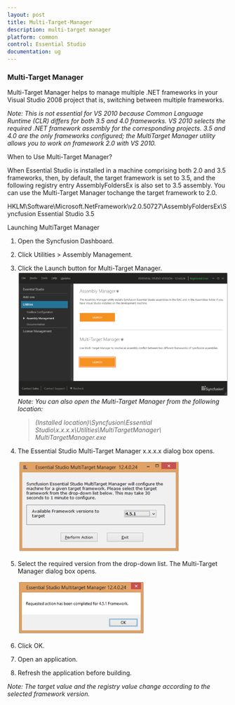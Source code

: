 ```yaml
---
layout: post
title: Multi-Target-Manager
description: multi-target manager
platform: common
control: Essential Studio
documentation: ug
---
```


### Multi-Target Manager

Multi-Target Manager helps to manage multiple .NET frameworks in your Visual Studio 2008 project that is, switching between multiple frameworks.



_Note: This is not essential for VS 2010 because Common Language Runtime (CLR) differs for both 3.5 and 4.0 frameworks. VS 2010 selects the required .NET framework assembly for the corresponding projects. 3.5 and 4.0 are the only frameworks configured; the MultiTarget Manager utility allows you to work on framework 2.0 with VS 2010._

When to Use Multi-Target Manager?

When Essential Studio is installed in a machine comprising both 2.0 and 3.5 frameworks, then, by default, the target framework is set to 3.5, and the following registry entry AssemblyFoldersEx is also set to 3.5 assembly. You can use the Multi-Target Manager tochange the target framework to 2.0. 

HKLM\Software\Microsoft\.NetFramework\v2.0.50727\AssemblyFoldersEx\Syncfusion Essential Studio 3.5

Launching MultiTarget Manager 

1. Open the Syncfusion Dashboard.
2. Click Utilities > Assembly Management.
3. Click the Launch button for Multi-Target Manager.
   ![](Multi-Target-Manager_images/Multi-Target-Manager_img2.png)
   _Note: You can also open the Multi-Target Manager from the following location:_
   > _(Installed location)\Syncfusion\Essential Studio\x.x.x.x\Utilities\MultiTargetManager\ MultiTargetManager.exe_

4. The Essential Studio Multi-Target Manager x.x.x.x dialog box opens.
   
   ![](Multi-Target-Manager_images/Multi-Target-Manager_img4.png)


5. Select the required version from the drop-down list. The Multi-Target Manager dialog box opens.
   
   ![](Multi-Target-Manager_images/Multi-Target-Manager_img5.png)


6. Click OK.
7. Open an application.
8. Refresh the application before building.

  _Note: The target value and the registry value change according to the selected framework version._

